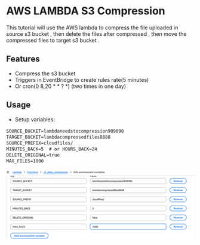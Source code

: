 # AWS LAMBDA S3 Compression 

This tutorial will use the AWS lambda to compress the file uploaded in source s3 bucket , then delete the files after compressed , then move the compressed files to target s3 bucket .

## Features

- Compress the s3 bucket 
- Triggers in EventBridge to create rules rate(5 minutes) 
- Or cron(0 8,20 * * ? *) (two times in one day)

## Usage

- Setup variables:
```shell
SOURCE_BUCKET=lambdaneedstocompression909090
TARGET_BUCKET=lambdacompressedfiles8888 
SOURCE_PREFIX=cloudfiles/
MINUTES_BACK=5  # or HOURS_BACK=24
DELETE_ORIGINAL=true
MAX_FILES=1000

```
![lambda控制台插入](<variables.png>)
